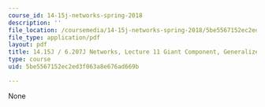 ```yaml
---
course_id: 14-15j-networks-spring-2018
description: ''
file_location: /coursemedia/14-15j-networks-spring-2018/5be5567152ec2ed3f063a8e676ad669b_MIT14_15JS18_lec11.pdf
file_type: application/pdf
layout: pdf
title: 14.15J / 6.207J Networks, Lecture 11 Giant Component, Generalized Random Graphs
type: course
uid: 5be5567152ec2ed3f063a8e676ad669b

---
```

None